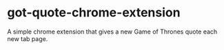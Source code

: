 # got-quote-chrome-extension
A simple chrome extension that gives a new Game of Thrones quote each new tab page.
